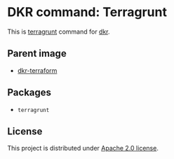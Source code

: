 # DKR command: Terragrunt

This is [terragrunt](https://terragrunt.gruntwork.io/) command for 
[dkr](https://github.com/hekonsek/dkr).

## Parent image

- [dkr-terraform](https://github.com/hekonsek/dkr-terraform)

## Packages

- `terragrunt`

## License

This project is distributed under [Apache 2.0 license](http://www.apache.org/licenses/LICENSE-2.0.html).